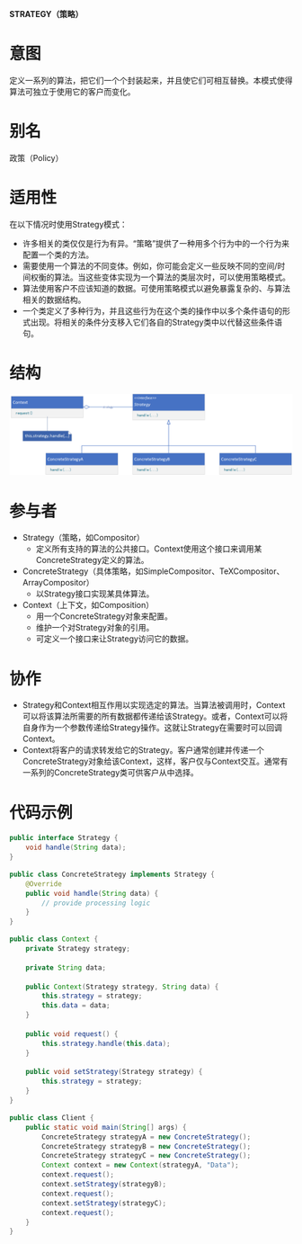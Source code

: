 **STRATEGY（策略）**

# 意图

定义一系列的算法，把它们一个个封装起来，并且使它们可相互替换。本模式使得算法可独立于使用它的客户而变化。

# 别名

政策（Policy）

# 适用性

在以下情况时使用Strategy模式：

* 许多相关的类仅仅是行为有异。“策略”提供了一种用多个行为中的一个行为来配置一个类的方法。
* 需要使用一个算法的不同变体。例如，你可能会定义一些反映不同的空间/时间权衡的算法。当这些变体实现为一个算法的类层次时，可以使用策略模式。
* 算法使用客户不应该知道的数据。可使用策略模式以避免暴露复杂的、与算法相关的数据结构。
* 一个类定义了多种行为，并且这些行为在这个类的操作中以多个条件语句的形式出现。将相关的条件分支移入它们各自的Strategy类中以代替这些条件语句。

# 结构

![class diagram](./assets/class.png)

# 参与者

* Strategy（策略，如Compositor）
    * 定义所有支持的算法的公共接口。Context使用这个接口来调用某ConcreteStrategy定义的算法。
* ConcreteStrategy（具体策略，如SimpleCompositor、TeXCompositor、ArrayCompositor）
    * 以Strategy接口实现某具体算法。
* Context（上下文，如Composition）
    * 用一个ConcreteStrategy对象来配置。
    * 维护一个对Strategy对象的引用。
    * 可定义一个接口来让Strategy访问它的数据。

# 协作

* Strategy和Context相互作用以实现选定的算法。当算法被调用时，Context可以将该算法所需要的所有数据都传递给该Strategy。或者，Context可以将自身作为一个参数传递给Strategy操作。这就让Strategy在需要时可以回调Context。
* Context将客户的请求转发给它的Strategy。客户通常创建并传递一个ConcreteStrategy对象给该Context，这样，客户仅与Context交互。通常有一系列的ConcreteStrategy类可供客户从中选择。

# 代码示例

```java
public interface Strategy {
    void handle(String data);
}
```

```java
public class ConcreteStrategy implements Strategy {
    @Override
    public void handle(String data) {
        // provide processing logic
    }
}
```

```java
public class Context {
    private Strategy strategy;

    private String data;

    public Context(Strategy strategy, String data) {
        this.strategy = strategy;
        this.data = data;
    }

    public void request() {
        this.strategy.handle(this.data);
    }

    public void setStrategy(Strategy strategy) {
        this.strategy = strategy;
    }
}
```

```java
public class Client {
    public static void main(String[] args) {
        ConcreteStrategy strategyA = new ConcreteStrategy();
        ConcreteStrategy strategyB = new ConcreteStrategy();
        ConcreteStrategy strategyC = new ConcreteStrategy();
        Context context = new Context(strategyA, "Data");
        context.request();
        context.setStrategy(strategyB);
        context.request();
        context.setStrategy(strategyC);
        context.request();
    }
}
```
